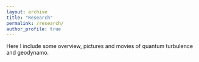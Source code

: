 ```yaml
---
layout: archive
title: "Research"
permalink: /research/
author_profile: true
---
```


Here I include some overview, pictures and movies of quantum turbulence and geodynamo.

